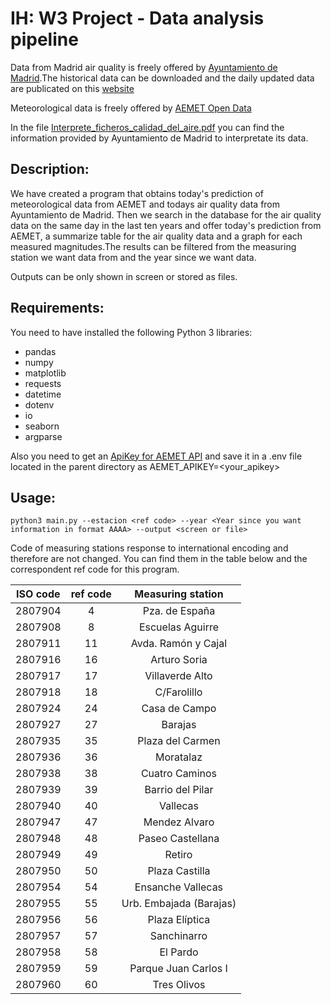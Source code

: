 # IH: W3 Project - Data analysis pipeline

Data from Madrid air quality is freely offered by [Ayuntamiento de Madrid](https://datos.madrid.es/portal/site/egob/menuitem.c05c1f754a33a9fbe4b2e4b284f1a5a0/?vgnextoid=aecb88a7e2b73410VgnVCM2000000c205a0aRCRD&vgnextchannel=374512b9ace9f310VgnVCM100000171f5a0aRCRD&vgnextfmt=default).The historical data can be downloaded and the daily updated data are publicated on this [website](http://www.mambiente.madrid.es/opendata/horario.txt)

Meteorological data is freely offered by [AEMET Open Data](https://opendata.aemet.es/centrodedescargas/inicio)

In the file [Interprete_ficheros_calidad_del_aire.pdf](https://github.com/DavEst91/data-analysis-pipeline/blob/master/Interprete_ficheros_%20calidad_%20del_%20aire_global.pdf) you can find the information provided by Ayuntamiento de Madrid to interpretate its data.


## Description:
We have created a program that obtains today's prediction of meteorological data from AEMET and todays air quality data from Ayuntamiento de Madrid. Then we search in the database for the air quality data on the same day in the last ten years and offer today's prediction from AEMET, a summarize table for the air quality data and a graph for each measured magnitudes.The results can be filtered from the measuring station we want data from and the year since we want data.

Outputs can be only shown in screen or stored as files.

## Requirements:

You need to have installed the following Python 3 libraries: 
* pandas
* numpy
* matplotlib
* requests
* datetime
* dotenv
* io
* seaborn
* argparse

Also you need to get an [ApiKey for AEMET API](https://opendata.aemet.es/centrodedescargas/altaUsuario) and save it in a .env file located in the parent directory as AEMET_APIKEY=<your_apikey>

## Usage:

```
python3 main.py --estacion <ref code> --year <Year since you want information in format AAAA> --output <screen or file>
```
Code of measuring stations response to international encoding and therefore are not changed. You can find them in the table below and the correspondent ref code for this program.

| ISO code | ref code |    Measuring station    |
|:--------:|:--------:|:-----------------------:|
|  2807904 |     4    |      Pza. de España     |
|  2807908 |     8    |     Escuelas Aguirre    |
|  2807911 |    11    |   Avda. Ramón y Cajal   |
|  2807916 |    16    |       Arturo Soria      |
|  2807917 |    17    |     Villaverde Alto     |
|  2807918 |    18    |       C/Farolillo       |
|  2807924 |    24    |      Casa de Campo      |
|  2807927 |    27    |         Barajas         |
|  2807935 |    35    |     Plaza del Carmen    |
|  2807936 |    36    |        Moratalaz        |
|  2807938 |    38    |      Cuatro Caminos     |
|  2807939 |    39    |     Barrio del Pilar    |
|  2807940 |    40    |         Vallecas        |
|  2807947 |    47    |      Mendez Alvaro      |
|  2807948 |    48    |     Paseo Castellana    |
|  2807949 |    49    |          Retiro         |
|  2807950 |    50    |      Plaza Castilla     |
|  2807954 |    54    |    Ensanche Vallecas    |
|  2807955 |    55    | Urb. Embajada (Barajas) |
|  2807956 |    56    |      Plaza Elíptica     |
|  2807957 |    57    |       Sanchinarro       |
|  2807958 |    58    |         El Pardo        |
|  2807959 |    59    |   Parque Juan Carlos I  |
|  2807960 |    60    |       Tres Olivos       |
